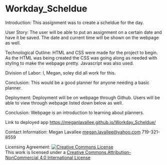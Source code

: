 # Workday_Scheldue

Introduction:
This assignment was to create a scheldue for the day.   

User Story:
The user will be able to put an assignment on a certain date and have it be saved.  The date and current time will be shown on the webpage as well. 

Technological Outline:
HTML and CSS were made for the project to begin.  As the HTML was being created the CSS was going along as needed with styling to make the webpage pretty.  Javascript was also used. 

Division of Labor:
I, Megan, soley did all work for this.  

Conclusion:
This would be a good planner for anyone needing a basic planner.  

Deployment:
Deployment will be on webpage through Github. Users will be able to view through webpage listed down below as well. 

Conclusion:
Webpage is an introduction to learning about planners. 


Link to deployed app
https://meganlavallee.github.io/Workday_Scheldue/

Contact Information: 
Megan Lavallee
megan.lavallee@yahoo.com
719-321-8559

Licensing Agreement:
<a rel="license" href="http://creativecommons.org/licenses/by-nc/4.0/"><img alt="Creative Commons License" style="border-width:0" src="https://i.creativecommons.org/l/by-nc/4.0/88x31.png" /></a><br />This work is licensed under a <a rel="license" href="http://creativecommons.org/licenses/by-nc/4.0/">Creative Commons Attribution-NonCommercial 4.0 International License</a>
